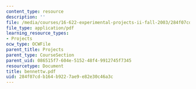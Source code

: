 ```yaml
---
content_type: resource
description: ''
file: /media/courses/16-622-experimental-projects-ii-fall-2003/284f07cdb164b9227ae9e82e30c46a3c_bennettw.pdf
file_type: application/pdf
learning_resource_types:
- Projects
ocw_type: OCWFile
parent_title: Projects
parent_type: CourseSection
parent_uid: 086515f7-604e-5152-48f4-9912745f7345
resourcetype: Document
title: bennettw.pdf
uid: 284f07cd-b164-b922-7ae9-e82e30c46a3c
---
```

